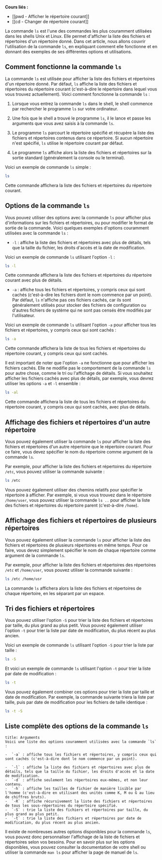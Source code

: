 **Cours liés :**
- [[pwd - Afficher le répertoire courant]]
- [[cd - Changer de répertoire courant]]

La commande `ls` est l'une des commandes les plus couramment utilisées dans les shells Unix et Linux. Elle permet d'afficher la liste des fichiers et répertoires d'un répertoire donné. Dans cet article, nous allons couvrir l'utilisation de la commande `ls`, en expliquant comment elle fonctionne et en donnant des exemples de ses différentes options et utilisations.

## Comment fonctionne la commande `ls`

La commande `ls` est utilisée pour afficher la liste des fichiers et répertoires d'un répertoire donné. Par défaut, `ls` affiche la liste des fichiers et répertoires du répertoire courant (c'est-à-dire le répertoire dans lequel vous vous trouvez actuellement). Voici comment fonctionne la commande `ls` :

1.  Lorsque vous entrez la commande `ls` dans le shell, le shell commence par rechercher le programme `ls` sur votre ordinateur.

2.  Une fois que le shell a trouvé le programme `ls`, il le lance et passe les arguments que vous avez saisis à la commande `ls`.

3.  Le programme `ls` parcourt le répertoire spécifié et récupère la liste des fichiers et répertoires contenus dans ce répertoire. Si aucun répertoire n'est spécifié, `ls` utilise le répertoire courant par défaut.

4.  Le programme `ls` affiche alors la liste des fichiers et répertoires sur la sortie standard (généralement la console ou le terminal).


Voici un exemple de commande `ls` simple :

```bash
ls
```

Cette commande affichera la liste des fichiers et répertoires du répertoire courant.

## Options de la commande `ls`

Vous pouvez utiliser des options avec la commande `ls` pour afficher plus d'informations sur les fichiers et répertoires, ou pour modifier le format de sortie de la commande. Voici quelques exemples d'options couramment utilisées avec la commande `ls` :

-   `-l` : affiche la liste des fichiers et répertoires avec plus de détails, tels que la taille du fichier, les droits d'accès et la date de modification.

Voici un exemple de commande `ls` utilisant l'option `-l` :

```bash
ls -l
```

Cette commande affichera la liste des fichiers et répertoires du répertoire courant avec plus de détails.

* `-a` : affiche tous les fichiers et répertoires, y compris ceux qui sont cachés (c'est-à-dire les fichiers dont le nom commence par un point). Par défaut, `ls` n'affiche pas ces fichiers cachés, car ils sont généralement utilisés pour stocker des fichiers de configuration ou d'autres fichiers de système qui ne sont pas censés être modifiés par l'utilisateur.

Voici un exemple de commande `ls` utilisant l'option `-a` pour afficher tous les fichiers et répertoires, y compris ceux qui sont cachés :

```bash
ls -a
```

Cette commande affichera la liste de tous les fichiers et répertoires du répertoire courant, y compris ceux qui sont cachés.

Il est important de noter que l'option `-a` ne fonctionne que pour afficher les fichiers cachés. Elle ne modifie pas le comportement de la commande `ls` pour autre chose, comme le tri ou l'affichage de détails. Si vous souhaitez afficher les fichiers cachés avec plus de détails, par exemple, vous devrez utiliser les options `-a` et `-l` ensemble :

```bash
ls -al
```

Cette commande affichera la liste de tous les fichiers et répertoires du répertoire courant, y compris ceux qui sont cachés, avec plus de détails.

## Affichage des fichiers et répertoires d'un autre répertoire

Vous pouvez également utiliser la commande `ls` pour afficher la liste des fichiers et répertoires d'un autre répertoire que le répertoire courant. Pour ce faire, vous devez spécifier le nom du répertoire comme argument de la commande `ls`.

Par exemple, pour afficher la liste des fichiers et répertoires du répertoire `/etc`, vous pouvez utiliser la commande suivante :

```bash
ls /etc
```

Vous pouvez également utiliser des chemins relatifs pour spécifier le répertoire à afficher. Par exemple, si vous vous trouvez dans le répertoire `/home/user`, vous pouvez utiliser la commande `ls ..` pour afficher la liste des fichiers et répertoires du répertoire parent (c'est-à-dire `/home`).

## Affichage des fichiers et répertoires de plusieurs répertoires

Vous pouvez également utiliser la commande `ls` pour afficher la liste des fichiers et répertoires de plusieurs répertoires en même temps. Pour ce faire, vous devez simplement spécifier le nom de chaque répertoire comme argument de la commande `ls`.

Par exemple, pour afficher la liste des fichiers et répertoires des répertoires `/etc` et `/home/user`, vous pouvez utiliser la commande suivante :

```bash
ls /etc /home/usr
```

La commande `ls` affichera alors la liste des fichiers et répertoires de chaque répertoire, en les séparant par un espace.

## Tri des fichiers et répertoires

Vous pouvez utiliser l'option `-S` pour trier la liste des fichiers et répertoires par taille, du plus grand au plus petit. Vous pouvez également utiliser l'option `-t` pour trier la liste par date de modification, du plus récent au plus ancien.

Voici un exemple de commande `ls` utilisant l'option `-S` pour trier la liste par taille :

```bash
ls -S
```

Et voici un exemple de commande `ls` utilisant l'option `-t` pour trier la liste par date de modification :

```bash
ls -t
```

Vous pouvez également combiner ces options pour trier la liste par taille et date de modification. Par exemple, la commande suivante triera la liste par taille, puis par date de modification pour les fichiers de taille identique :

```bash
ls -t -S
```

## Liste complète des options de la commande `ls`

```ad-info
title: Arguments
Voici une liste des options couramment utilisées avec la commande `ls` :

-  `-a` : affiche tous les fichiers et répertoires, y compris ceux qui sont cachés (c'est-à-dire dont le nom commence par un point).
  
-  `-l` : affiche la liste des fichiers et répertoires avec plus de détails, tels que la taille du fichier, les droits d'accès et la date de modification.
-  `-d` : affiche seulement les répertoires eux-mêmes, et non leur contenu.
-  `-h` : affiche les tailles de fichier de manière lisible par l'homme (c'est-à-dire en utilisant des unités comme K, M ou G au lieu de chiffres bruts).
-  `-R` : affiche récursivement la liste des fichiers et répertoires de tous les sous-répertoires du répertoire spécifié.
-  `-S` : trie la liste des fichiers et répertoires par taille, du plus grand au plus petit.
-  `-t` : trie la liste des fichiers et répertoires par date de modification, du plus récent au plus ancien.
```

Il existe de nombreuses autres options disponibles pour la commande `ls`, vous pouvez donc personnaliser l'affichage de la liste de fichiers et répertoires selon vos besoins. Pour en savoir plus sur les options disponibles, vous pouvez consulter la documentation de votre shell ou utiliser la commande `man ls` pour afficher la page de manuel de `ls`.